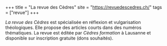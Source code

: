 +++
title = "La revue des Cèdres"
site = "https://revuedescedres.ch/"
tags = ["revue"]
+++

*La revue des Cèdres* est spécialisée en réflexion et vulgarisation théologiques. Elle propose des articles courts dans des numéros thématiques. La revue est éditée par *Cèdres formation* à Lausanne et disponible sur inscription gratuite (dons souhaités).

